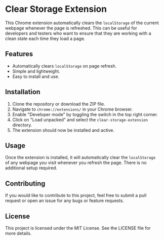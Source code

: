 # Clear Storage Extension

This Chrome extension automatically clears the `localStorage` of the current webpage whenever the page is refreshed. This can be useful for developers and testers who want to ensure that they are working with a clean state each time they load a page.

## Features

- Automatically clears `localStorage` on page refresh.
- Simple and lightweight.
- Easy to install and use.

## Installation

1. Clone the repository or download the ZIP file.
2. Navigate to `chrome://extensions/` in your Chrome browser.
3. Enable "Developer mode" by toggling the switch in the top right corner.
4. Click on "Load unpacked" and select the `clear-storage-extension` directory.
5. The extension should now be installed and active.

## Usage

Once the extension is installed, it will automatically clear the `localStorage` of any webpage you visit whenever you refresh the page. There is no additional setup required.

## Contributing

If you would like to contribute to this project, feel free to submit a pull request or open an issue for any bugs or feature requests.

## License

This project is licensed under the MIT License. See the LICENSE file for more details.